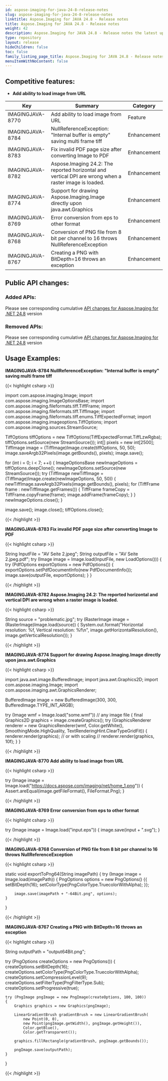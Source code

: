 ```yaml
---
id: aspose-imaging-for-java-24-8-release-notes
slug: aspose-imaging-for-java-24-8-release-notes
linktitle: Aspose.Imaging for JAVA 24.8 - Release notes
title: Aspose.Imaging for JAVA 24.8 - Release notes
weight: 42
description: Aspose.Imaging for JAVA 24.8 - Release notes the latest updates and fixes.
type: repository
layout: release
hideChildren: false
toc: false
family_listing_page_title: Aspose.Imaging for JAVA 24.8 - Release notes
menuItemWithNoContent: false
---
```


## Competitive features:

- **Add ability to load image from URL**

| **Key**         | **Summary**                                                                                                                                                              | **Category** |
|-----------------|--------------------------------------------------------------------------------------------------------------------------------------------------------------------------|--------------|
| IMAGINGJAVA-8770 | Add ability to load image from URL                                                                                                                                  | Feature      |
| IMAGINGJAVA-8784 | NullReferenceException: "Internal buffer is empty" saving multi frame tiff                                                                                                                                  | Enhancement      |
| IMAGINGJAVA-8783 | Fix invalid PDF page size after converting Image to PDF                                                                                                                                  | Enhancement      |
| IMAGINGJAVA-8782 | Aspose.Imaging 24.2: The reported horizontal and vertical DPI are wrong when a raster image is loaded.                                                                                                                                  | Enhancement      |
| IMAGINGJAVA-8774 | Support for drawing Aspose.Imaging.Image directly upon java.awt.Graphics                                                                                                                                  | Enhancement      |
| IMAGINGJAVA-8769 | Error conversion from eps to other format                                                                                                                                  | Enhancement      |
| IMAGINGJAVA-8768 | Conversion of PNG file from 8 bit per channel to 16 throws NullReferenceException                                                                                                                                  | Enhancement      |
| IMAGINGJAVA-8767 | Creating a PNG with BitDepth=16 throws an exception                                                                                                                                  | Enhancement      |

## Public API changes:

### Added APIs:

Please see corresponding cumulative [API changes for Aspose.Imaging for .NET 24.8](https://releases.aspose.com/imaging/net/release-notes/2024/aspose-imaging-for-net-24-8-release-notes/) version

### Removed APIs:

Please see corresponding cumulative [API changes for Aspose.Imaging for .NET 24.8](https://releases.aspose.com/imaging/net/release-notes/2024/aspose-imaging-for-net-24-8-release-notes/) version

## Usage Examples:

**IMAGINGJAVA-8784 NullReferenceException: "Internal buffer is empty" saving multi frame tiff**

{{< highlight csharp >}}

import com.aspose.imaging.Image;
import com.aspose.imaging.ImageOptionsBase;
import com.aspose.imaging.fileformats.tiff.TiffFrame;
import com.aspose.imaging.fileformats.tiff.TiffImage;
import com.aspose.imaging.fileformats.tiff.enums.TiffExpectedFormat;
import com.aspose.imaging.imageoptions.TiffOptions;
import com.aspose.imaging.sources.StreamSource;


TiffOptions tiffOptions = new TiffOptions(TiffExpectedFormat.TiffLzwRgba);
tiffOptions.setSource(new StreamSource());
int[] pixels = new int[2500];
TiffImage image = (TiffImage)Image.create(tiffOptions, 50, 50);
image.saveArgb32Pixels(image.getBounds(), pixels);
image.save();

for (int i = 0; i < 7; ++i)
{
	ImageOptionsBase newImageOptions = tiffOptions.deepClone();
	newImageOptions.setSource(new StreamSource());
	try (TiffImage newTiffImage = (TiffImage)Image.create(newImageOptions, 50, 50))
	{
		newTiffImage.saveArgb32Pixels(image.getBounds(), pixels);
		for (TiffFrame frame : newTiffImage.getFrames())
		{
			TiffFrame frameCopy = TiffFrame.copyFrame(frame);
			image.addFrame(frameCopy);
		}
	}
	newImageOptions.close();
}

image.save();
image.close();
tiffOptions.close();

{{< /highlight >}}

**IMAGINGJAVA-8783 Fix invalid PDF page size after converting Image to PDF**

{{< highlight csharp >}}

String InputFile = "AV Seite 2.jpeg";
String outputFile = "AV Seite 2.jpeg.pdf";
try (Image image = Image.load(InputFile, new LoadOptions()))
{
   try (PdfOptions exportOptions = new PdfOptions())
   {
	   exportOptions.setPdfDocumentInfo(new PdfDocumentInfo());
	   image.save(outputFile, exportOptions);
   }
}

{{< /highlight >}}

**IMAGINGJAVA-8782 Aspose.Imaging 24.2: The reported horizontal and vertical DPI are wrong when a raster image is loaded.**

{{< highlight csharp >}}

String source = "problematic.jpg";
try (RasterImage image = (RasterImage)Image.load(source))
{
    System.out.format("Horizontal resolution: %f, Vertical resolution: %f\n", image.getHorizontalResolution(), image.getVerticalResolution());
}

{{< /highlight >}}

**IMAGINGJAVA-8774 Support for drawing Aspose.Imaging.Image directly upon java.awt.Graphics**

{{< highlight csharp >}}

import java.awt.image.BufferedImage;
import java.awt.Graphics2D;
import com.aspose.imaging.Image;
import com.aspose.imaging.awt.GraphicsRenderer;

BufferedImage image = new BufferedImage(300, 300, BufferedImage.TYPE_INT_ARGB);

try (Image wmf = Image.load("some.wmf")) // any image file
{
	final Graphics2D graphics = image.createGraphics();
	try (GraphicsRenderer renderer = new GraphicsRenderer(wmf, Color.getWhite(), SmoothingMode.HighQuality, TextRenderingHint.ClearTypeGridFit))
	{
		renderer.render(graphics);
		// or with scaling
		// renderer.render(graphics, 10f);
	}
}

{{< /highlight >}}

**IMAGINGJAVA-8770 Add ability to load image from URL**

{{< highlight csharp >}}

try (Image image = Image.load("https://docs.aspose.com/imaging/net/home_1.png"))
{
    Assert.areEqual(image.getFileFormat(), FileFormat.Png);
}

{{< /highlight >}}

**IMAGINGJAVA-8769 Error conversion from eps to other format**

{{< highlight csharp >}}

try (Image image = Image.load("input.eps"))
{
	image.save(input + ".svg");
}

{{< /highlight >}}

**IMAGINGJAVA-8768 Conversion of PNG file from 8 bit per channel to 16 throws NullReferenceException**

{{< highlight csharp >}}

static void exportToPng64(String imagePath)
{
    try (Image image = Image.load(imagePath))
    {
        PngOptions options = new PngOptions()
        {{
            setBitDepth(16);
            setColorType(PngColorType.TruecolorWithAlpha);
        }};

        image.save(imagePath + "-64Bit.png", options);
    }
}

{{< /highlight >}}

**IMAGINGJAVA-8767 Creating a PNG with BitDepth=16 throws an exception**

{{< highlight csharp >}}

String outputPath = "output64Bit.png";

try (PngOptions createOptions = new PngOptions())
{
	createOptions.setBitDepth(16);
	createOptions.setColorType(PngColorType.TruecolorWithAlpha);
	createOptions.setCompressionLevel(9);
	createOptions.setFilterType(PngFilterType.Sub);
	createOptions.setProgressive(true);

	try (PngImage pngImage = new PngImage(createOptions, 100, 100))
	{
		Graphics graphics = new Graphics(pngImage);

		LinearGradientBrush gradientBrush = new LinearGradientBrush(
			new Point(0, 0),
			new Point(pngImage.getWidth(), pngImage.getHeight()),
			Color.getBlue(),
			Color.getTransparent());

		graphics.fillRectangle(gradientBrush, pngImage.getBounds());

		pngImage.save(outputPath);
	}
}

{{< /highlight >}}

